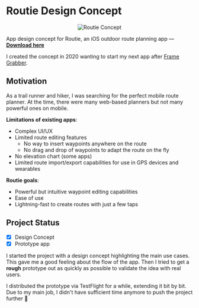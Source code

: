 # Routie Design Concept

<p align="center">
    <img src="./routie-concept.png" alt="Routie Concept">
</p>

App design concept for Routie, an iOS outdoor route planning app — **[Download here](./routie-concept.png)**

I created the concept in 2020 wanting to start my next app after [Frame Grabber](github.com/arthurhammer/FrameGrabber).

## Motivation

As a trail runner and hiker, I was searching for the perfect mobile route planner. At the time, there were many web-based planners but not many powerful ones on mobile.

**Limitations of existing apps**:
- Complex UI/UX
- Limited route editing features
    - No way to insert waypoints anywhere on the route
    - No drag and drop of waypoints to adapt the route on the fly
- No elevation chart (some apps)
- Limited route import/export capabilities for use in GPS devices and wearables

**Routie goals**:
- Powerful but intuitive waypoint editing capabilities
- Ease of use
- Lightning-fast to create routes with just a few taps

## Project Status

- [x] Design Concept
- [x] Prototype app

I started the project with a design concept highlighting the main use cases. This gave me a good feeling about the flow of the app. Then I tried to get a **rough** prototype out as quickly as possible to validate the idea with real users. 

I distributed the prototype via TestFlight for a while, extending it bit by bit. Due to my main job, I didn't have sufficient time anymore to push the project further 🥲  
